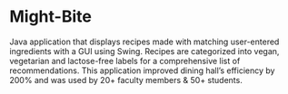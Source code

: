 # Might-Bite
Java application that displays recipes made with matching user-entered ingredients with a GUI using Swing. Recipes are categorized into vegan, vegetarian and lactose-free labels for a comprehensive list of recommendations. This application improved dining hall’s efficiency by 200% and was used by 20+ faculty members & 50+ students.
